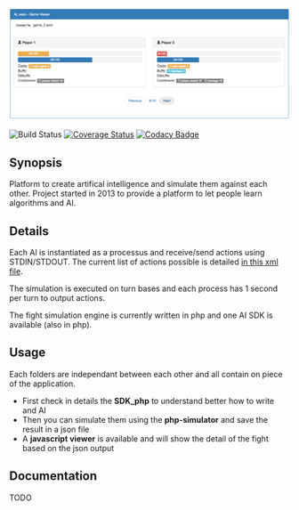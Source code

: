 [![Project Overview](gallery/viewer2.png)](gallery/)

![Build Status](https://travis-ci.org/cmizony/ai-wars.svg?branch=master)
[![Coverage Status](https://coveralls.io/repos/cmizony/ai_wars/badge.svg?branch=master)](https://coveralls.io/r/cmizony/ai_wars?branch=master)
[![Codacy Badge](https://www.codacy.com/project/badge/7de8b77161bb4e49ab31b751138ef21b)](https://www.codacy.com/public/cmizony/ai_wars)

## Synopsis
Platform to create artifical intelligence and simulate them against each other.
Project started in 2013 to provide a platform to let people learn algorithms
and AI.


## Details
Each AI is instantiated as a processus and receive/send actions using
STDIN/STDOUT. The current list of actions possible is detailed [in this xml file](php\_simulator/src/resources/spell.xml).

The simulation is executed on turn bases and each process has 1 second per turn
to output actions.

The fight simulation engine is currently written in php and one AI SDK is
available (also in php).

## Usage

Each folders are independant between each other and all contain on piece of the
application.
- First check in details the **SDK\_php** to understand better how to write and
  AI
- Then you can simulate them using the **php-simulator** and save the result in
  a json file
- A **javascript viewer** is available and will show the detail of the fight
  based on the json output


## Documentation

TODO
